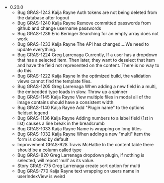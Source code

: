 * 0.20.0
    * Bug	GRAS-1243	 Kaija Rayne Auth tokens are not being deleted from the database after logout
    * Bug	GRAS-1240	 Kaija Rayne Remove committed passwords from github and change username passwords
    * Bug	GRAS-1239	 Eric Beringer Searching for an empty array does not work
    * Bug	GRAS-1233	 Kaija Rayne The API has changed....We need to update everything.
    * Bug	GRAS-1224	 Greg Larrenaga	Currently, If a user has a dropdown that has a selected item. Then later, they want to deselect that item and have the field not represented on the content. There is no way to do this.
    * Bug	GRAS-1222	 Kaija Rayne In the optimized build, the validation views cannot find the template files.
    * Bug	GRAS-1205	 Greg Larrenaga	When adding a new field in a multi, the embedded type loads in slow. Throw up a spinner
    * Bug	GRAS-1145	 Kaija Rayne View multiple files in modal all of the image contains should have a consistent width
    * Bug	GRAS-1140	 Kaija Rayne Add "Plugin name" to the options fieldset legend
    * Bug	GRAS-1136	 Kaija Rayne Adding numbers to a label field (1st in list) causes a line break in the breadcrumb
    * Bug   GRAS-1033	 Kaija Rayne Name is wrapping on long titles
    * Bug	GRAS-1032	 Kaija Rayne When adding a new "multi" item the form is closed by default
    * Improvement	GRAS-928	 Travis McHattie In the content table there should be a column called type
    * Bug	GRAS-820	 Greg Larrenaga	dropdown plugin, if nothing is selected, will report 'null' as its value.
    * Story	GRAS-775	 Greg Larrenaga	create sort option for multi
    * Bug	GRAS-770	 Kaija Rayne text wrapping on users name in userIndexView is weird